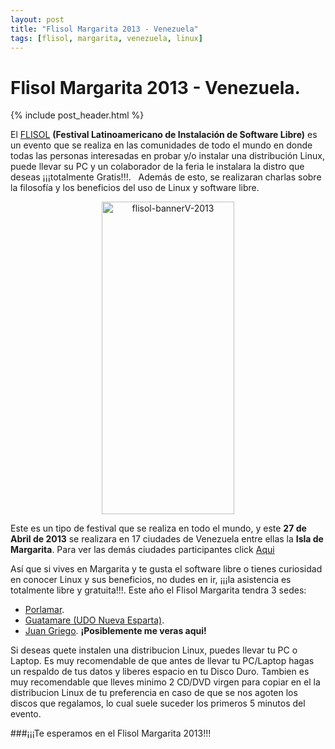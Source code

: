 ```yaml
---
layout: post
title: "Flisol Margarita 2013 - Venezuela"
tags: [flisol, margarita, venezuela, linux]
---
```


# Flisol Margarita 2013 - Venezuela.

{% include post_header.html %}

El <a title="Web Flisol" href="http://www.flisol.org.ve/" rel="nofollow" target="_blank">FLISOL</a> **(Festival Latinoamericano de Instalación de Software Libre)** es un evento que se realiza en las comunidades de todo el mundo en donde todas las personas interesadas en probar y/o instalar una distribución Linux, puede llevar su PC y un colaborador de la feria le instalara la distro que deseas ¡¡¡totalmente Gratis!!!.   Además de esto, se realizaran charlas sobre la filosofía y los beneficios del uso de Linux y software libre.

<a href="http://www.flickr.com/photos/jesusangelm/8586973331/" title="flisol-bannerV-2013 por JamUnix, en Flickr"><center><img src="http://farm9.staticflickr.com/8096/8586973331_98aeb5acce.jpg" width="212" height="500" alt="flisol-bannerV-2013"></center></a>

Este es un tipo de festival que se realiza en todo el mundo, y este <strong>27 de Abril de 2013</strong> se realizara en 17 ciudades de Venezuela entre ellas la <strong>Isla de Margarita</strong>. Para ver las demás ciudades participantes click <a href="http://flisol.org.ve/donde/" rel="nofollow">Aqui</a>

Así que si vives en Margarita y te gusta el software libre o tienes curiosidad en conocer Linux y sus beneficios, no dudes en ir, ¡¡¡la asistencia es totalmente libre y gratuita!!!. Este año el Flisol Margarita tendra 3 sedes:

* [Porlamar](http://flisol.org.ve/donde/porlamar/).
* [Guatamare (UDO Nueva Esparta)](http://flisol.org.ve/donde/guatamare/).
* [Juan Griego](http://flisol.org.ve/donde/juan-griego/). **¡Posiblemente me veras aqui!**

Si deseas quete instalen una distribucion Linux, puedes llevar tu PC o Laptop. Es muy recomendable de que antes de llevar tu PC/Laptop hagas un respaldo de tus datos y liberes espacio en tu Disco Duro. Tambien es muy recomendable que lleves minimo 2 CD/DVD virgen para copiar en el la distribucion Linux de tu preferencia en caso de que se nos agoten los discos que regalamos, lo cual suele suceder los primeros 5 minutos del evento.

###¡¡¡Te esperamos en el Flisol Margarita 2013!!!